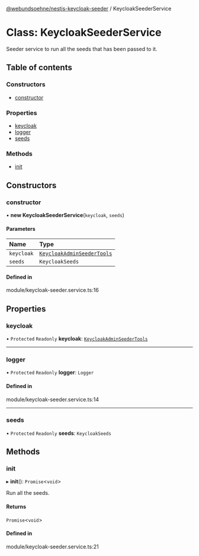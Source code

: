 [@webundsoehne/nestjs-keycloak-seeder](../README.md) / KeycloakSeederService

# Class: KeycloakSeederService

Seeder service to run all the seeds that has been passed to it.

## Table of contents

### Constructors

- [constructor](KeycloakSeederService.md#constructor)

### Properties

- [keycloak](KeycloakSeederService.md#keycloak)
- [logger](KeycloakSeederService.md#logger)
- [seeds](KeycloakSeederService.md#seeds)

### Methods

- [init](KeycloakSeederService.md#init)

## Constructors

### constructor

• **new KeycloakSeederService**(`keycloak`, `seeds`)

#### Parameters

| Name       | Type                                                      |
| :--------- | :-------------------------------------------------------- |
| `keycloak` | [`KeycloakAdminSeederTools`](KeycloakAdminSeederTools.md) |
| `seeds`    | `KeycloakSeeds`                                           |

#### Defined in

module/keycloak-seeder.service.ts:16

## Properties

### keycloak

• `Protected` `Readonly` **keycloak**: [`KeycloakAdminSeederTools`](KeycloakAdminSeederTools.md)

---

### logger

• `Protected` `Readonly` **logger**: `Logger`

#### Defined in

module/keycloak-seeder.service.ts:14

---

### seeds

• `Protected` `Readonly` **seeds**: `KeycloakSeeds`

## Methods

### init

▸ **init**(): `Promise`<`void`\>

Run all the seeds.

#### Returns

`Promise`<`void`\>

#### Defined in

module/keycloak-seeder.service.ts:21
